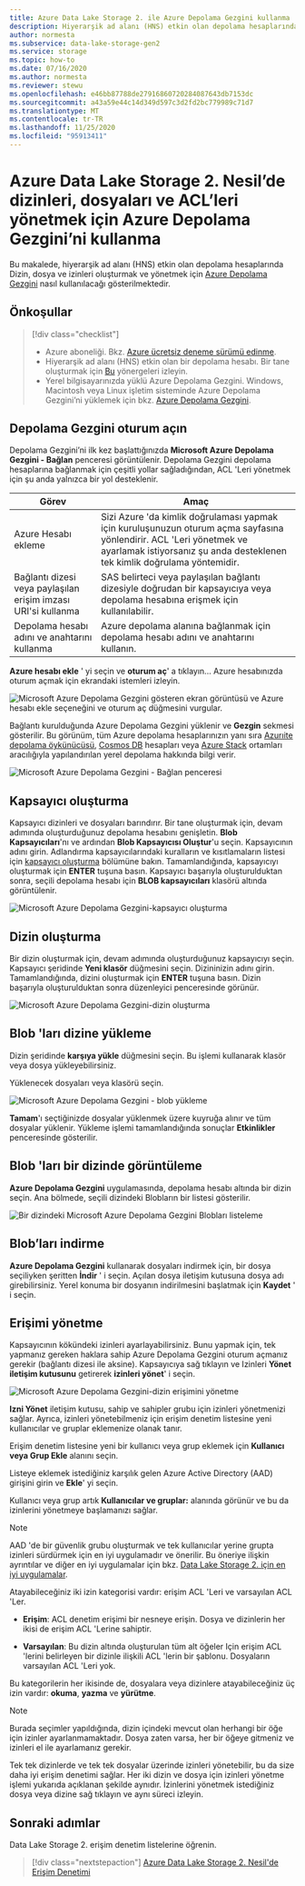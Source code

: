 ```yaml
---
title: Azure Data Lake Storage 2. ile Azure Depolama Gezgini kullanma
description: Hiyerarşik ad alanı (HNS) etkin olan depolama hesaplarında dizinleri ve dosya ve Dizin erişim denetim listelerini (ACL) yönetmek için Azure Depolama Gezgini kullanın.
author: normesta
ms.subservice: data-lake-storage-gen2
ms.service: storage
ms.topic: how-to
ms.date: 07/16/2020
ms.author: normesta
ms.reviewer: stewu
ms.openlocfilehash: e46bb87788de27916860720284087643db7153dc
ms.sourcegitcommit: a43a59e44c14d349d597c3d2fd2bc779989c71d7
ms.translationtype: MT
ms.contentlocale: tr-TR
ms.lasthandoff: 11/25/2020
ms.locfileid: "95913411"
---
```

# <a name="use-azure-storage-explorer-to-manage-directories-files-and-acls-in-azure-data-lake-storage-gen2"></a>Azure Data Lake Storage 2. Nesil’de dizinleri, dosyaları ve ACL’leri yönetmek için Azure Depolama Gezgini’ni kullanma

Bu makalede, hiyerarşik ad alanı (HNS) etkin olan depolama hesaplarında Dizin, dosya ve izinleri oluşturmak ve yönetmek için [Azure Depolama Gezgini](https://azure.microsoft.com/features/storage-explorer/) nasıl kullanılacağı gösterilmektedir.

## <a name="prerequisites"></a>Önkoşullar

> [!div class="checklist"]
> * Azure aboneliği. Bkz. [Azure ücretsiz deneme sürümü edinme](https://azure.microsoft.com/pricing/free-trial/).
> * Hiyerarşik ad alanı (HNS) etkin olan bir depolama hesabı. Bir tane oluşturmak için [Bu](../common/storage-account-create.md) yönergeleri izleyin.
> * Yerel bilgisayarınızda yüklü Azure Depolama Gezgini. Windows, Macintosh veya Linux işletim sisteminde Azure Depolama Gezgini’ni yüklemek için bkz. [Azure Depolama Gezgini](https://azure.microsoft.com/features/storage-explorer/).

## <a name="sign-in-to-storage-explorer"></a>Depolama Gezgini oturum açın

Depolama Gezgini’ni ilk kez başlattığınızda **Microsoft Azure Depolama Gezgini - Bağlan** penceresi görüntülenir. Depolama Gezgini depolama hesaplarına bağlanmak için çeşitli yollar sağladığından, ACL 'Leri yönetmek için şu anda yalnızca bir yol desteklenir.

|Görev|Amaç|
|---|---|
|Azure Hesabı ekleme | Sizi Azure 'da kimlik doğrulaması yapmak için kuruluşunuzun oturum açma sayfasına yönlendirir. ACL 'Leri yönetmek ve ayarlamak istiyorsanız şu anda desteklenen tek kimlik doğrulama yöntemidir.|
|Bağlantı dizesi veya paylaşılan erişim imzası URI'si kullanma | SAS belirteci veya paylaşılan bağlantı dizesiyle doğrudan bir kapsayıcıya veya depolama hesabına erişmek için kullanılabilir. |
|Depolama hesabı adını ve anahtarını kullanma| Azure depolama alanına bağlanmak için depolama hesabı adını ve anahtarını kullanın.|

**Azure hesabı ekle** ' yi seçin ve **oturum aç**' a tıklayın... Azure hesabınızda oturum açmak için ekrandaki istemleri izleyin.

![Microsoft Azure Depolama Gezgini gösteren ekran görüntüsü ve Azure hesabı ekle seçeneğini ve oturum aç düğmesini vurgular.](media/storage-quickstart-blobs-storage-explorer/connect.png)

Bağlantı kurulduğunda Azure Depolama Gezgini yüklenir ve **Gezgin** sekmesi gösterilir. Bu görünüm, tüm Azure depolama hesaplarınızın yanı sıra [Azurıite depolama öykünücüsü](../common/storage-use-azurite.md?toc=%2fazure%2fstorage%2fblobs%2ftoc.json), [Cosmos DB](../../cosmos-db/storage-explorer.md?toc=%2fazure%2fstorage%2fblobs%2ftoc.json) hesapları veya [Azure Stack](/azure-stack/user/azure-stack-storage-connect-se?toc=%2fazure%2fstorage%2fblobs%2ftoc.json) ortamları aracılığıyla yapılandırılan yerel depolama hakkında bilgi verir.

![Microsoft Azure Depolama Gezgini - Bağlan penceresi](media/storage-quickstart-blobs-storage-explorer/mainpage.png)

## <a name="create-a-container"></a>Kapsayıcı oluşturma

Kapsayıcı dizinleri ve dosyaları barındırır. Bir tane oluşturmak için, devam adımında oluşturduğunuz depolama hesabını genişletin. **Blob Kapsayıcıları**'nı ve ardından **Blob Kapsayıcısı Oluştur**'u seçin. Kapsayıcının adını girin. Adlandırma kapsayıcılarındaki kuralların ve kısıtlamaların listesi için [kapsayıcı oluşturma](storage-quickstart-blobs-dotnet.md#create-a-container) bölümüne bakın. Tamamlandığında, kapsayıcıyı oluşturmak için **ENTER** tuşuna basın. Kapsayıcı başarıyla oluşturulduktan sonra, seçili depolama hesabı için **BLOB kapsayıcıları** klasörü altında görüntülenir.

![Microsoft Azure Depolama Gezgini-kapsayıcı oluşturma](media/data-lake-storage-explorer/creating-a-filesystem.png)

## <a name="create-a-directory"></a>Dizin oluşturma

Bir dizin oluşturmak için, devam adımında oluşturduğunuz kapsayıcıyı seçin. Kapsayıcı şeridinde **Yeni klasör** düğmesini seçin. Dizininizin adını girin. Tamamlandığında, dizini oluşturmak için **ENTER** tuşuna basın. Dizin başarıyla oluşturulduktan sonra düzenleyici penceresinde görünür.

![Microsoft Azure Depolama Gezgini-dizin oluşturma](media/data-lake-storage-explorer/creating-a-directory.png)

## <a name="upload-blobs-to-the-directory"></a>Blob 'ları dizine yükleme

Dizin şeridinde **karşıya yükle** düğmesini seçin. Bu işlemi kullanarak klasör veya dosya yükleyebilirsiniz.

Yüklenecek dosyaları veya klasörü seçin.

![Microsoft Azure Depolama Gezgini - blob yükleme](media/data-lake-storage-explorer/upload-file.png)

**Tamam**'ı seçtiğinizde dosyalar yüklenmek üzere kuyruğa alınır ve tüm dosyalar yüklenir. Yükleme işlemi tamamlandığında sonuçlar **Etkinlikler** penceresinde gösterilir.

## <a name="view-blobs-in-a-directory"></a>Blob 'ları bir dizinde görüntüleme

**Azure Depolama Gezgini** uygulamasında, depolama hesabı altında bir dizin seçin. Ana bölmede, seçili dizindeki Blobların bir listesi gösterilir.

![Bir dizindeki Microsoft Azure Depolama Gezgini Blobları listeleme](media/data-lake-storage-explorer/list-files.png)

## <a name="download-blobs"></a>Blob’ları indirme

**Azure Depolama Gezgini** kullanarak dosyaları indirmek için, bir dosya seçiliyken şeritten **İndir** ' i seçin. Açılan dosya iletişim kutusuna dosya adı girebilirsiniz. Yerel konuma bir dosyanın indirilmesini başlatmak için **Kaydet** ' i seçin.

## <a name="managing-access"></a>Erişimi yönetme

Kapsayıcının kökündeki izinleri ayarlayabilirsiniz. Bunu yapmak için, tek yapmanız gereken haklara sahip Azure Depolama Gezgini oturum açmanız gerekir (bağlantı dizesi ile aksine). Kapsayıcıya sağ tıklayın ve Izinleri **Yönet iletişim kutusunu** getirerek **izinleri yönet**' i seçin.

![Microsoft Azure Depolama Gezgini-dizin erişimini yönetme](media/storage-quickstart-blobs-storage-Explorer/manageperms.png)

**Izni Yönet** iletişim kutusu, sahip ve sahipler grubu için izinleri yönetmenizi sağlar. Ayrıca, izinleri yönetebilmeniz için erişim denetim listesine yeni kullanıcılar ve gruplar eklemenize olanak tanır.

Erişim denetim listesine yeni bir kullanıcı veya grup eklemek için **Kullanıcı veya Grup Ekle** alanını seçin.

Listeye eklemek istediğiniz karşılık gelen Azure Active Directory (AAD) girişini girin ve **Ekle**' yi seçin.

Kullanıcı veya grup artık **Kullanıcılar ve gruplar:** alanında görünür ve bu da izinlerini yönetmeye başlamanızı sağlar.

> [!NOTE]
> AAD 'de bir güvenlik grubu oluşturmak ve tek kullanıcılar yerine grupta izinleri sürdürmek için en iyi uygulamadır ve önerilir. Bu öneriye ilişkin ayrıntılar ve diğer en iyi uygulamalar için bkz. [Data Lake Storage 2. için en iyi uygulamalar](data-lake-storage-best-practices.md).

Atayabileceğiniz iki izin kategorisi vardır: erişim ACL 'Leri ve varsayılan ACL 'Ler.

* **Erişim**: ACL denetim erişimi bir nesneye erişin. Dosya ve dizinlerin her ikisi de erişim ACL 'Lerine sahiptir.

* **Varsayılan**: Bu dizin altında oluşturulan tüm alt öğeler Için erişim ACL 'lerini belirleyen bir dizinle ilişkili ACL 'lerin bir şablonu. Dosyaların varsayılan ACL 'Leri yok.

Bu kategorilerin her ikisinde de, dosyalara veya dizinlere atayabileceğiniz üç izin vardır: **okuma**, **yazma** ve **yürütme**.

>[!NOTE]
> Burada seçimler yapıldığında, dizin içindeki mevcut olan herhangi bir öğe için izinler ayarlanmamaktadır. Dosya zaten varsa, her bir öğeye gitmeniz ve izinleri el ile ayarlamanız gerekir.

Tek tek dizinlerde ve tek tek dosyalar üzerinde izinleri yönetebilir, bu da size daha iyi erişim denetimi sağlar. Her iki dizin ve dosya için izinleri yönetme işlemi yukarıda açıklanan şekilde aynıdır. İzinlerini yönetmek istediğiniz dosya veya dizine sağ tıklayın ve aynı süreci izleyin.

## <a name="next-steps"></a>Sonraki adımlar

Data Lake Storage 2. erişim denetim listelerine öğrenin.

> [!div class="nextstepaction"]
> [Azure Data Lake Storage 2. Nesil'de Erişim Denetimi](./data-lake-storage-access-control.md)